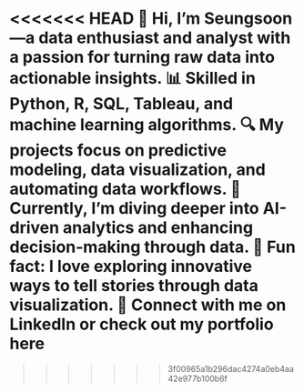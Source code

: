 <<<<<<< HEAD
👋 Hi, I’m Seungsoon—a data enthusiast and analyst with a passion for turning raw data into actionable insights.
📊 Skilled in Python, R, SQL, Tableau, and machine learning algorithms.
🔍 My projects focus on predictive modeling, data visualization, and automating data workflows.
🚀 Currently, I’m diving deeper into AI-driven analytics and enhancing decision-making through data.
🌱 Fun fact: I love exploring innovative ways to tell stories through data visualization.
💼 Connect with me on LinkedIn or check out my portfolio here
=======

>>>>>>> 3f00965a1b296dac4274a0eb4aa42e977b100b6f
